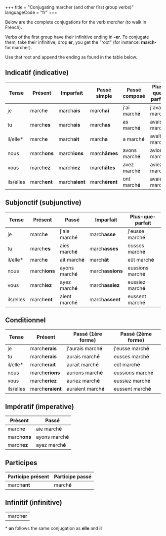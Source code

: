 +++
title = "Conjugating marcher (and other first group verbs)"
languageCode = "fr"
+++

Below are the complete conjugations for the verb *marcher* (to walk in
French).

Verbs of the first group have their infinitive ending in **-er**. To
conjugate them, take their infinitive, drop **er**, you get the "root"
(for instance: **march-** for marcher).

Use that root and append the ending as found in the table below.

## Indicatif (indicative)

<table>
<thead>
<tr class="header">
<th>Tense</th>
<th>Présent</th>
<th>Imparfait</th>
<th>Passé simple</th>
<th>Passé composé</th>
<th>Plus-que-parfait</th>
<th>Passé antérieur</th>
<th>Futur simple</th>
<th>Futur antérieur</th>
</tr>
</thead>
<tbody>
<tr class="odd">
<td>je</td>
<td>march<strong>e</strong></td>
<td>march<strong>ais</strong></td>
<td>march<strong>ai</strong></td>
<td>j'ai march<strong>é</strong></td>
<td>j'avais march<strong>é</strong></td>
<td>j'eus march<strong>é</strong></td>
<td>march<strong>erai</strong></td>
<td>j'aurai march<strong>é</strong></td>
</tr>
<tr class="even">
<td>tu</td>
<td>march<strong>es</strong></td>
<td>march<strong>ais</strong></td>
<td>march<strong>as</strong></td>
<td>as march<strong>é</strong></td>
<td>avais march<strong>é</strong></td>
<td>eus march<strong>é</strong></td>
<td>march<strong>eras</strong></td>
<td>auras march<strong>é</strong></td>
</tr>
<tr class="odd">
<td>il/elle*</td>
<td>march<strong>e</strong></td>
<td>march<strong>ait</strong></td>
<td>march<strong>a</strong></td>
<td>a march<strong>é</strong></td>
<td>avait march<strong>é</strong></td>
<td>eut march<strong>é</strong></td>
<td>march<strong>era</strong></td>
<td>aura march<strong>é</strong></td>
</tr>
<tr class="even">
<td>nous</td>
<td>march<strong>ons</strong></td>
<td>march<strong>ions</strong></td>
<td>march<strong>âmes</strong></td>
<td>avons march<strong>é</strong></td>
<td>avions march<strong>é</strong></td>
<td>eûmes march<strong>é</strong></td>
<td>march<strong>erons</strong></td>
<td>aurons march<strong>é</strong></td>
</tr>
<tr class="odd">
<td>vous</td>
<td>march<strong>ez</strong></td>
<td>march<strong>iez</strong></td>
<td>march<strong>âtes</strong></td>
<td>avez march<strong>é</strong></td>
<td>aviez march<strong>é</strong></td>
<td>eûtes march<strong>é</strong></td>
<td>march<strong>erez</strong></td>
<td>aurez march<strong>é</strong></td>
</tr>
<tr class="even">
<td>ils/elles</td>
<td>march<strong>ent</strong></td>
<td>march<strong>aient</strong></td>
<td>march<strong>èrent</strong></td>
<td>ont march<strong>é</strong></td>
<td>avaient march<strong>é</strong></td>
<td>eurent march<strong>é</strong></td>
<td>march<strong>eront</strong></td>
<td>auront march<strong>é</strong></td>
</tr>
</tbody>
</table>

## Subjonctif (subjunctive)

<table>
<thead>
<tr class="header">
<th>Tense</th>
<th>Présent</th>
<th>Passé</th>
<th>Imparfait</th>
<th>Plus-que-parfait</th>
</tr>
</thead>
<tbody>
<tr class="odd">
<td>je</td>
<td>march<strong>e</strong></td>
<td>j'aie march<strong>é</strong></td>
<td>march<strong>asse</strong></td>
<td>j'eusse march<strong>é</strong></td>
</tr>
<tr class="even">
<td>tu</td>
<td>march<strong>es</strong></td>
<td>aies march<strong>é</strong></td>
<td>march<strong>asses</strong></td>
<td>eusses march<strong>é</strong></td>
</tr>
<tr class="odd">
<td>il/elle*</td>
<td>march<strong>e</strong></td>
<td>ait march<strong>é</strong></td>
<td>march<strong>ât</strong></td>
<td>eût march<strong>é</strong></td>
</tr>
<tr class="even">
<td>nous</td>
<td>march<strong>ions</strong></td>
<td>ayons march<strong>é</strong></td>
<td>march<strong>assions</strong></td>
<td>eussions march<strong>é</strong></td>
</tr>
<tr class="odd">
<td>vous</td>
<td>march<strong>iez</strong></td>
<td>ayez march<strong>é</strong></td>
<td>march<strong>assiez</strong></td>
<td>eussiez march<strong>é</strong></td>
</tr>
<tr class="even">
<td>ils/elles</td>
<td>march<strong>ent</strong></td>
<td>aient march<strong>é</strong></td>
<td>march<strong>assent</strong></td>
<td>eussent march<strong>é</strong> </td>
</tr>
</tbody>
</table>

## Conditionnel

<table>
<thead>
<tr class="header">
<th>Tense</th>
<th>Présent</th>
<th>Passé (1ère forme)</th>
<th>Passé (2ème forme)</th>
</tr>
</thead>
<tbody>
<tr class="odd">
<td>je</td>
<td>march<strong>erais</strong></td>
<td>j'aurais march<strong>é</strong></td>
<td>j'eusse march<strong>é</strong></td>
</tr>
<tr class="even">
<td>tu</td>
<td>march<strong>erais</strong></td>
<td>aurais march<strong>é</strong></td>
<td>eusses march<strong>é</strong></td>
</tr>
<tr class="odd">
<td>il/elle*</td>
<td>march<strong>erait</strong></td>
<td>aurait march<strong>é</strong></td>
<td>eût march<strong>é</strong></td>
</tr>
<tr class="even">
<td>nous</td>
<td>march<strong>erions</strong></td>
<td>aurions march<strong>é</strong></td>
<td>eussions march<strong>é</strong></td>
</tr>
<tr class="odd">
<td>vous</td>
<td>march<strong>eriez</strong></td>
<td>auriez march<strong>é</strong></td>
<td>eussiez march<strong>é</strong></td>
</tr>
<tr class="even">
<td>ils/elles</td>
<td>march<strong>eraient</strong></td>
<td>auraient march<strong>é</strong></td>
<td>eussent march<strong>é</strong></td>
</tr>
</tbody>
</table>

## Impératif (imperative)

<table>
<thead>
<tr class="header">
<th>Présent</th>
<th>Passé</th>
</tr>
</thead>
<tbody>
<tr class="odd">
<td>march<strong>e</strong></td>
<td>aie march<strong>é</strong></td>
</tr>
<tr class="even">
<td>march<strong>ons</strong></td>
<td>ayons march<strong>é</strong></td>
</tr>
<tr class="odd">
<td>march<strong>ez</strong></td>
<td>ayez march<strong>é</strong></td>
</tr>
</tbody>
</table>

## Participes

<table>
<thead>
<tr class="header">
<th>Participe présent</th>
<th>Participe passé</th>
</tr>
</thead>
<tbody>
<tr class="odd">
<td>march<strong>ant</strong></td>
<td>march<strong>é</strong></td>
</tr>
</tbody>
</table>

## Infinitif (infinitive)

<table>
<tbody>
<tr class="odd">
<td>march<strong>er</strong></td>
</tr>
</tbody>
</table>

\* **on** follows the same conjugation as **elle** and **il**
